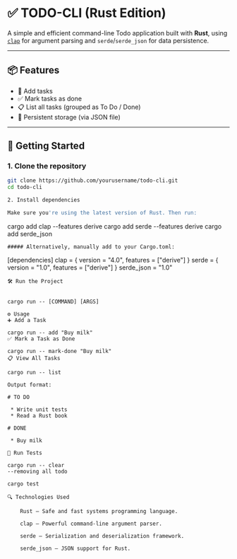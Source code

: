 # ✅ TODO-CLI (Rust Edition)

A simple and efficient command-line Todo application built with **Rust**, using [`clap`](https://crates.io/crates/clap) for argument parsing and `serde`/`serde_json` for data persistence.

---

## 📦 Features

- 📝 Add tasks
- ✅ Mark tasks as done
- 📋 List all tasks (grouped as To Do / Done)
- 💾 Persistent storage (via JSON file)

---

## 🚀 Getting Started

### 1. Clone the repository

```bash
git clone https://github.com/yourusername/todo-cli.git
cd todo-cli

2. Install dependencies

Make sure you're using the latest version of Rust. Then run:

```
cargo add clap --features derive
cargo add serde --features derive
cargo add serde_json
```
##### Alternatively, manually add to your Cargo.toml:

```
[dependencies]
clap = { version = "4.0", features = ["derive"] }
serde = { version = "1.0", features = ["derive"] }
serde_json = "1.0"
```
🛠️ Run the Project


cargo run -- [COMMAND] [ARGS]

⚙️ Usage
➕ Add a Task

cargo run -- add "Buy milk"
✅ Mark a Task as Done

cargo run -- mark-done "Buy milk"
📋 View All Tasks

cargo run -- list

Output format:

# TO DO

 * Write unit tests
 * Read a Rust book

# DONE

 * Buy milk

🧪 Run Tests

cargo run -- clear 
--removing all todo

cargo test

🔍 Technologies Used

    Rust — Safe and fast systems programming language.

    clap — Powerful command-line argument parser.

    serde — Serialization and deserialization framework.

    serde_json — JSON support for Rust.
